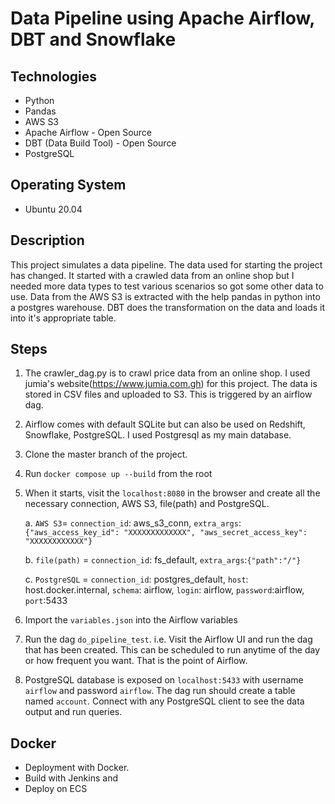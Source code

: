 # Data Pipeline using Apache Airflow, DBT and Snowflake 

## Technologies
* Python 
* Pandas 
* AWS S3 
* Apache Airflow - Open Source
* DBT (Data Build Tool) - Open Source 
* PostgreSQL 

## Operating System 
* Ubuntu 20.04

## Description 
This project simulates a data pipeline. The data used for starting the project has changed. It started with a crawled data from an online shop but I needed more data types to test various scenarios so got some other data to use. Data from the AWS S3 is extracted with the help pandas in python into a postgres warehouse. DBT does the transformation on the data and loads it into it's appropriate table.  


## Steps
1. The crawler_dag.py is to crawl price data from an online shop. I used jumia's website(https://www.jumia.com.gh) for this project. The data is stored in CSV files and uploaded to S3. This is triggered by an airflow dag.
2. Airflow comes with default SQLite but can also be used on Redshift, Snowflake, PostgreSQL. I used Postgresql as my main database. 
3. Clone the master branch of the project.
4. Run `docker compose up --build` from the root
5. When it starts, visit the `localhost:8080` in the browser and create all the necessary connection, AWS S3, file(path) and PostgreSQL. 
    
    a. `AWS S3`= `connection_id`: aws_s3_conn, `extra_args`: `{"aws_access_key_id": "XXXXXXXXXXXXX", "aws_secret_access_key": "XXXXXXXXXXXX"}`
    
    b. `file(path)` = `connection_id`: fs_default, `extra_args`:`{"path":"/"}`
    
    c. `PostgreSQL` = `connection_id`: postgres_default, `host`: host.docker.internal, `schema`: airflow, `login`: airflow, `password`:airflow, `port`:5433    
6. Import the `variables.json` into the Airflow variables
7. Run the dag `do_pipeline_test`. i.e. Visit the Airflow UI and run the dag that has been created. This can be scheduled to run anytime of the day or how frequent you want. That is the point of Airflow. 
8. PostgreSQL database is exposed on `localhost:5433` with username `airflow` and password `airflow`. The dag run should create a table named `account`. Connect with any PostgreSQL client to see the data output and run queries. 

## Docker
* Deployment with Docker.
* Build with Jenkins and 
* Deploy on ECS 
